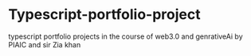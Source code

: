 # Typescript-portfolio-project
typescript portfolio projects in the course of web3.0 and genrativeAi by PIAIC and sir Zia khan 
